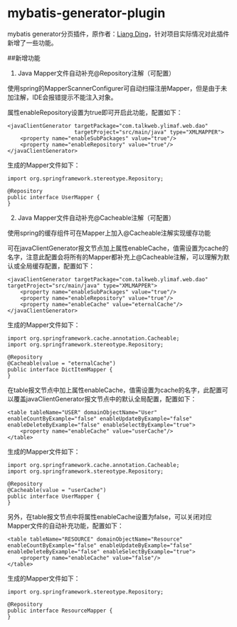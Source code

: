 # mybatis-generator-plugin
mybatis generator分页插件，原作者：<a href="mailto:DL88250@gmail.com">Liang Ding</a>，针对项目实际情况对此插件新增了一些功能。

##新增功能
1. Java Mapper文件自动补充@Repository注解（可配置）

使用spring的MapperScannerConfigurer可自动扫描注册Mapper，但是由于未加注解，IDE会报错提示不能注入对象。

属性enableRepository设置为true即可开启此功能，配置如下：

    <javaClientGenerator targetPackage="com.talkweb.ylimaf.web.dao"
                         targetProject="src/main/java" type="XMLMAPPER">
        <property name="enableSubPackages" value="true"/>
        <property name="enableRepository" value="true"/>
    </javaClientGenerator>
        
生成的Mapper文件如下：

    import org.springframework.stereotype.Repository;
    
    @Repository
    public interface UserMapper {
    }

2. Java Mapper文件自动补充@Cacheable注解（可配置）

使用spring的缓存组件可在Mapper上加入@Cacheable注解实现缓存功能

可在javaClientGenerator报文节点加上属性enableCache，值需设置为cache的名字，注意此配置会将所有的Mapper都补充上@Cacheable注解，可以理解为默认或全局缓存配置，配置如下：

    <javaClientGenerator targetPackage="com.talkweb.ylimaf.web.dao" targetProject="src/main/java" type="XMLMAPPER">
        <property name="enableSubPackages" value="true"/>
        <property name="enableRepository" value="true"/>
        <property name="enableCache" value="eternalCache"/>
    </javaClientGenerator>

生成的Mapper文件如下：

    import org.springframework.cache.annotation.Cacheable;
    import org.springframework.stereotype.Repository;
    
    @Repository
    @Cacheable(value = "eternalCache")
    public interface DictItemMapper {
    }
    
在table报文节点中加上属性enableCache，值需设置为cache的名字，此配置可以覆盖javaClientGenerator报文节点中的默认全局配置，配置如下：

    <table tableName="USER" domainObjectName="User" enableCountByExample="false" enableUpdateByExample="false" enableDeleteByExample="false" enableSelectByExample="true">
        <property name="enableCache" value="userCache"/>
    </table>
    
生成的Mapper文件如下：

    import org.springframework.cache.annotation.Cacheable;
    import org.springframework.stereotype.Repository;
    
    @Repository
    @Cacheable(value = "userCache")
    public interface UserMapper {
    }
    
另外，在table报文节点中将属性enableCache设置为false，可以关闭对应Mapper文件的自动补充功能，配置如下：

    <table tableName="RESOURCE" domainObjectName="Resource" enableCountByExample="false" enableUpdateByExample="false" enableDeleteByExample="false" enableSelectByExample="true">
        <property name="enableCache" value="false"/>
    </table>
    
生成的Mapper文件如下：

    import org.springframework.stereotype.Repository;
    
    @Repository
    public interface ResourceMapper {
    }